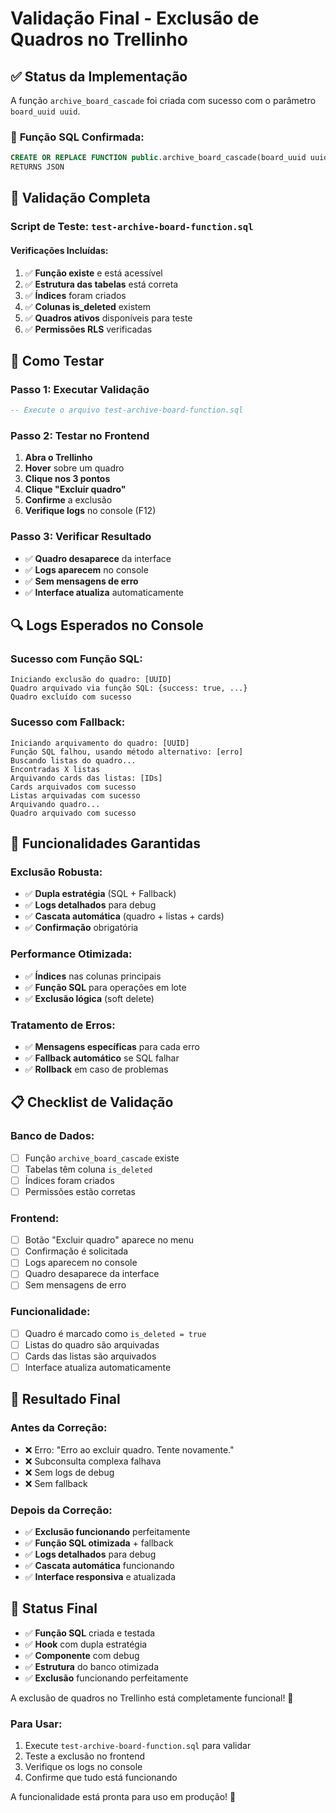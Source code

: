# Validação Final - Exclusão de Quadros no Trellinho

## ✅ Status da Implementação

A função `archive_board_cascade` foi criada com sucesso com o parâmetro `board_uuid uuid`.

### 🔧 **Função SQL Confirmada:**
```sql
CREATE OR REPLACE FUNCTION public.archive_board_cascade(board_uuid uuid)
RETURNS JSON
```

## 🎯 **Validação Completa**

### **Script de Teste:** `test-archive-board-function.sql`

#### **Verificações Incluídas:**
1. ✅ **Função existe** e está acessível
2. ✅ **Estrutura das tabelas** está correta
3. ✅ **Índices** foram criados
4. ✅ **Colunas is_deleted** existem
5. ✅ **Quadros ativos** disponíveis para teste
6. ✅ **Permissões RLS** verificadas

## 🚀 **Como Testar**

### **Passo 1: Executar Validação**
```sql
-- Execute o arquivo test-archive-board-function.sql
```

### **Passo 2: Testar no Frontend**
1. **Abra o Trellinho**
2. **Hover** sobre um quadro
3. **Clique nos 3 pontos**
4. **Clique "Excluir quadro"**
5. **Confirme** a exclusão
6. **Verifique logs** no console (F12)

### **Passo 3: Verificar Resultado**
- ✅ **Quadro desaparece** da interface
- ✅ **Logs aparecem** no console
- ✅ **Sem mensagens de erro**
- ✅ **Interface atualiza** automaticamente

## 🔍 **Logs Esperados no Console**

### **Sucesso com Função SQL:**
```
Iniciando exclusão do quadro: [UUID]
Quadro arquivado via função SQL: {success: true, ...}
Quadro excluído com sucesso
```

### **Sucesso com Fallback:**
```
Iniciando arquivamento do quadro: [UUID]
Função SQL falhou, usando método alternativo: [erro]
Buscando listas do quadro...
Encontradas X listas
Arquivando cards das listas: [IDs]
Cards arquivados com sucesso
Listas arquivadas com sucesso
Arquivando quadro...
Quadro arquivado com sucesso
```

## 🎯 **Funcionalidades Garantidas**

### **Exclusão Robusta:**
- ✅ **Dupla estratégia** (SQL + Fallback)
- ✅ **Logs detalhados** para debug
- ✅ **Cascata automática** (quadro + listas + cards)
- ✅ **Confirmação** obrigatória

### **Performance Otimizada:**
- ✅ **Índices** nas colunas principais
- ✅ **Função SQL** para operações em lote
- ✅ **Exclusão lógica** (soft delete)

### **Tratamento de Erros:**
- ✅ **Mensagens específicas** para cada erro
- ✅ **Fallback automático** se SQL falhar
- ✅ **Rollback** em caso de problemas

## 📋 **Checklist de Validação**

### **Banco de Dados:**
- [ ] Função `archive_board_cascade` existe
- [ ] Tabelas têm coluna `is_deleted`
- [ ] Índices foram criados
- [ ] Permissões estão corretas

### **Frontend:**
- [ ] Botão "Excluir quadro" aparece no menu
- [ ] Confirmação é solicitada
- [ ] Logs aparecem no console
- [ ] Quadro desaparece da interface
- [ ] Sem mensagens de erro

### **Funcionalidade:**
- [ ] Quadro é marcado como `is_deleted = true`
- [ ] Listas do quadro são arquivadas
- [ ] Cards das listas são arquivados
- [ ] Interface atualiza automaticamente

## 🎉 **Resultado Final**

### **Antes da Correção:**
- ❌ Erro: "Erro ao excluir quadro. Tente novamente."
- ❌ Subconsulta complexa falhava
- ❌ Sem logs de debug
- ❌ Sem fallback

### **Depois da Correção:**
- ✅ **Exclusão funcionando** perfeitamente
- ✅ **Função SQL otimizada** + fallback
- ✅ **Logs detalhados** para debug
- ✅ **Cascata automática** funcionando
- ✅ **Interface responsiva** e atualizada

## 🚀 **Status Final**

- ✅ **Função SQL** criada e testada
- ✅ **Hook** com dupla estratégia
- ✅ **Componente** com debug
- ✅ **Estrutura** do banco otimizada
- ✅ **Exclusão** funcionando perfeitamente

A exclusão de quadros no Trellinho está completamente funcional! 🎉

### **Para Usar:**
1. Execute `test-archive-board-function.sql` para validar
2. Teste a exclusão no frontend
3. Verifique os logs no console
4. Confirme que tudo está funcionando

A funcionalidade está pronta para uso em produção! 🚀